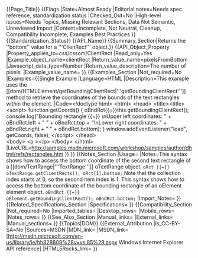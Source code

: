 {{Page_Title}}
{{Flags
|State=Almost Ready
|Editorial notes=Needs spec reference, standardization status
|Checked_Out=No
|High-level issues=Needs Topics, Missing Relevant Sections, Data Not Semantic, Unreviewed Import
|Content=Incomplete, Not Neutral, Cleanup, Compatibility Incomplete, Examples Best Practices
}}
{{Standardization_Status}}
{{API_Name}}
{{Summary_Section|Returns the ''bottom'' value for a '''ClienRect''' object.}}
{{API_Object_Property
|Property_applies_to=css/cssom/ClientRect
|Read_only=Yes
|Example_object_name=clientRect
|Return_value_name=pixelsFromBottom
|Javascript_data_type=Number
|Return_value_description=The number of pixels.
|Example_value_name=
}}
{{Examples_Section
|Not_required=No
|Examples={{Single Example
|Language=HTML
|Description=This example uses the [[dom/HTMLElement/getBoundingClientRect|'''getBoundingClientRect''']] method to retrieve the coordinates of the bounds of the text rectangles within the element.
|Code=&lt;!doctype html&gt;
&lt;html&gt;
 &lt;head&gt;
  &lt;title&gt;&lt;title&gt;
  &lt;script&gt;
function getCoords() {
  oBndRct{{=}}this.getBoundingClientRect();
  console.log("Bounding rectangle {{=}} \nUpper left coordinates: " +
    oBndRct.left + " " + oBndRct.top +
    "\nLower right coordinates: " +
    oBndRct.right + " " + oBndRct.bottom);
}
window.addEventListener("load", getCoords, false);
  &lt;/script&gt;
 &lt;/head&gt;	
 &lt;body&gt;
  &lt;p &gt;&lt;/p&gt;
 &lt;/body&gt;
&lt;/html&gt;
|LiveURL=http://samples.msdn.microsoft.com/workshop/samples/author/dhtml/refs/rectangles.htm
}}
}}
{{Notes_Section
|Usage=
|Notes=This syntax shows how to access the bottom coordinate of the second text rectangle of a [[dom/TextRange|'''TextRange''']] oTextRange object.
 <code>oRct {{=}} oTextRange.getClientRects();
 oRct[1].bottom;</code>
Note that the collection index starts at 0, so the second item index is 1.
This syntax shows how to access the bottom coordinate of the bounding rectangle of an oElement element object.
 <code>oBndRct {{=}} oElement.getBoundingClientRect();
 oBndRct.bottom;</code>
|Import_Notes=
}}
{{Related_Specifications_Section
|Specifications=
}}
{{Compatibility_Section
|Not_required=No
|Imported_tables=
|Desktop_rows=
|Mobile_rows=
|Notes_rows=
}}
{{See_Also_Section
|Manual_links=
|External_links=
|Manual_sections=
}}
{{Topics|DOM}}
{{External_Attribution
|Is_CC-BY-SA=No
|Sources=MSDN
|MDN_link=
|MSDN_link=[http://msdn.microsoft.com/en-us/library/ie/hh828809%28v=vs.85%29.aspx Windows Internet Explorer API reference]
|HTML5Rocks_link=
}}